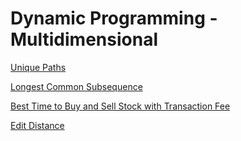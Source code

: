 # Dynamic Programming - Multidimensional

[Unique Paths](https://leetcode.com/problems/unique-paths/?envType=study-plan-v2&envId=leetcode-75)

[Longest Common Subsequence](https://leetcode.com/problems/longest-common-subsequence/?envType=study-plan-v2&envId=leetcode-75)

[Best Time to Buy and Sell Stock with Transaction Fee](https://leetcode.com/problems/best-time-to-buy-and-sell-stock-with-transaction-fee/?envType=study-plan-v2&envId=leetcode-75)

[Edit Distance](https://leetcode.com/problems/edit-distance/?envType=study-plan-v2&envId=leetcode-75)
